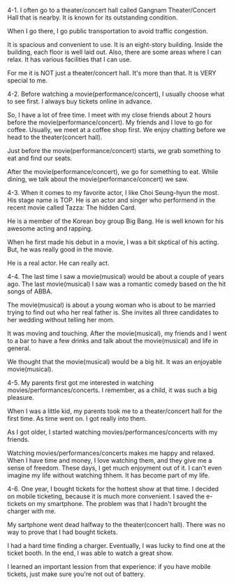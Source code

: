 4-1.
I often go to a theater/concert hall called Gangnam Theater/Concert Hall that is nearby. It is known for its outstanding condition.

When I go there, I go public transportation to avoid traffic congestion.

It is spacious and convenient to use. It is an eight-story building. Inside the building, each floor is well laid out. Also, there are some areas where I can relax. It has various facilities that I can use.

For me it is NOT just a theater/concert hall. It's more than that. It is VERY special to me.

4-2.
Before watching a movie(performance/concert), I usually choose what to see first. I always buy tickets online in advance.

So, I have a lot of free time. I meet with my close friends about 2 hours before the movie(performance/concert). My friends and I love to go for coffee. Usually, we meet at a coffee shop first. We enjoy chatting before we head to the theater(concert hall).

Just before the movie(performance/concert) starts, we grab something to eat and find our seats.

After the movie(performance/concert), we go for something to eat. While dining, we talk about the movie(performance/concert) we saw.

4-3.
When it comes to my favorite actor, I like Choi Seung-hyun the most. His stage name is TOP. He is an actor and singer who performend in the recent movie called Tazza: The hidden Card.

He is a member of the Korean boy group Big Bang. He is well known for his awesome acting and rapping.

When he first made his debut in a movie, I was a bit skptical of his acting. But, he was really good in the movie.

He is a real actor. He can really act.

4-4.
The last time I saw a movie(musical) would be about a couple of years ago. The last movie(musical) I saw was a romantic comedy based on the hit songs of ABBA.

The movie(musical) is about a young woman who is about to be married trying to find out who her real father is. She invites all three candidates to her wedding without telling her mom.

It was moving and touching. After the movie(musical), my friends and I went to a bar to have a few drinks and talk about the movie(musical) and life in general.

We thought that the movie(musical) would be a big hit. It was an enjoyable movie(musical).

4-5.
My parents first got me interested in watching movies/performances/concerts. I remember, as a child, it was such a big pleasure.

When I was a little kid, my parents took me to a theater/concert hall for the first time. As time went on. I got really into them.

As I got older, I started watching movies/performances/concerts with my friends.

Watching movies/performances/concerts makes me happy and relaxed. When I have time and money, I love watching them, and they give me a sense of freedom. These days, I get much enjoyment out of it. I can't even imagine my life without watching thhem. It has become part of my life.

4-6.
One year, I bought tickets for the hottest show at that time. I decided on mobile ticketing, because it is much more convenient. I saved the e-tickets on my smartphone. The problem was that I hadn't brought the charger with me.

My sartphone went dead halfway to the theater(concert hall). There was no way to prove that I had bought tickets.

I had a hard time finding a charger. Eventually, I was lucky to find one at the ticket booth. In the end, I was able to watch a great show.

I learned an important lession from that experience: if you have mobile tickets, just make sure you're not out of battery.
